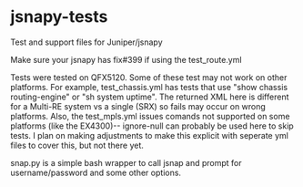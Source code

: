 # jsnapy-tests
Test and support files for Juniper/jsnapy

Make sure your jsnapy has fix#399 if using the test_route.yml

Tests were tested on QFX5120.  Some of these test may not work on other platforms.  For example, test_chassis.yml has tests that use "show chassis routing-engine" or "sh system uptime".  The returned XML here is different for a Multi-RE system vs a single (SRX) so fails may occur on wrong platforms.  Also, the test_mpls.yml issues comands not supported on some platforms (like the EX4300)-- ignore-null can probably be used here to skip tests.  I plan on making adjustments to make this explicit with seperate yml files to cover this, but not there yet.

snap.py is a simple bash wrapper to call jsnap and prompt for username/password and some other options.
